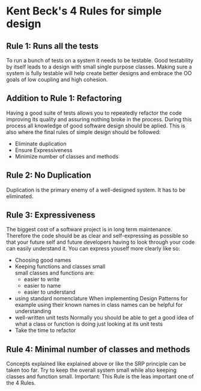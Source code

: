 # Kent Beck's 4 Rules for simple design

## Rule 1: Runs all the tests
To run a bunch of tests on a system it needs to be testable. Good testability by itself leads to a design with small single purpose classes. Making sure a system is fully testable will help create better designs and embrace the OO goals of low coupling and high cohesion.

## Addition to Rule 1: Refactoring
Having a good suite of tests allows you to repeatedly refactor the code improving its quality and assuring nothing broke in the process. During this process all knowledge of good software design should be aplied. This is also where the final rules of simple design should be followed:
- Eliminate duplication
- Ensure Expressiveness
- Minimize number of classes and methods

## Rule 2: No Duplication
Duplication is the primary enemy of a well-designed system. It has to be eliminated.

## Rule 3: Expressiveness
The biggest cost of a software project is in long term maintenance. Therefore the code should be as clear and self-expressing as possible so that your future self and future developers having to look through your code can easily understand it. You can express youself more clearly like so:
- Choosing good names
- Keeping functions and classes small    
  small classes and functions are:
  - easier to write 
  - easier to name
  - easier to understand
- using standard nomenclature
  When implementing Design Patterns for example using their known names in class names can be helpful for understanding
- well-written unit tests
  Normally you should be able to get a good idea of what a class or function is doing just looking at its unit tests
- Take the time to refactor

## Rule 4: Minimal number of classes and methods
Concepts explained like explained above or like the SRP principle can be taken too far. Try to keep the overall system small while also keeping classes and function small. Important: This Rule is the leas important one of the 4 Rules.




